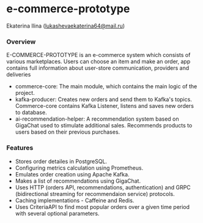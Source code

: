 # e-commerce-prototype
Ekaterina Ilina (lukashevaekaterina64@mail.ru)

### Overview
E-COMMERCE-PROTOTYPE is an e-commerce system which consists of various marketplaces. Users can choose an item and make an order, app contains full information about user-store communication, providers and deliveries
* commerce-core: The main module, which contains the main logic of the project.
* kafka-producer: Creates new orders and send them to Kafka's topics. Commerce-core contains Kafka Listener, listens and saves new orders to database.
* ai-recommendation-helper: A recommendation system based on GigaChat used to stimulate additional sales. Recommends products to users based on their previous purchases.

### Features
* Stores order detailes in PostgreSQL.
* Configuring metrics calculation using Prometheus.
* Emulates order creation using Apache Kafka.
* Makes a list of recommendations using GigaChat.
* Uses HTTP (orders API, recommendations, authentication) and GRPC (bidirectional streaming for recommendaion service) protocols.
* Caching implementations - Caffeine and Redis.
* Uses CriteriaAPI to find most popular orders over a given time period with several optional parameters.
